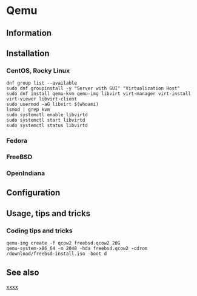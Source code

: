 # Qemu

## Information

## Installation

### CentOS, Rocky Linux

```shell
dnf group list --available
sudo dnf groupinstall -y "Server with GUI" "Virtualization Host"
sudo dnf install qemu-kvm qemu-img libvirt virt-manager virt-install virt-viewer libvirt-client
sudo usermod -aG libvirt $(whoami)
lsmod | grep kvm
sudo systemctl enable libvirtd
sudo systemctl start libvirtd
sudo systemctl status libvirtd
```

### Fedora

### FreeBSD

### OpenIndiana

## Configuration

## Usage, tips and tricks

### Coding tips and tricks

```shell
qemu-img create -f qcow2 freebsd.qcow2 20G
qemu-system-x86_64 -m 2048 -hda freebsd.qcow2 -cdrom /download/freebsd-install.iso -boot d
```

## See also

[xxxx](http://yyyyy)
